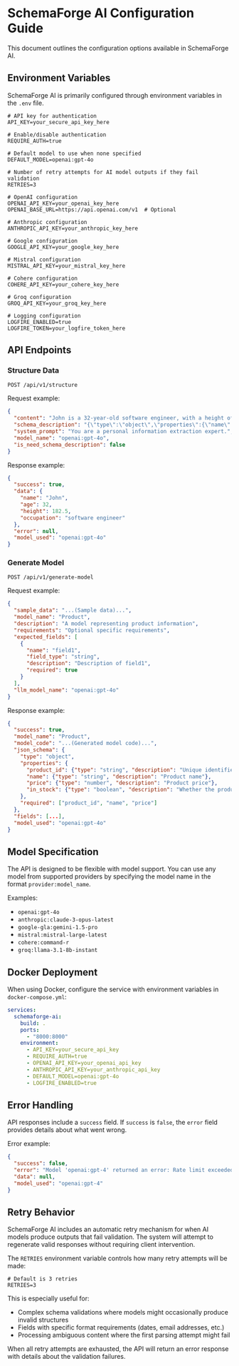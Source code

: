 # SchemaForge AI Configuration Guide

This document outlines the configuration options available in SchemaForge AI.

## Environment Variables

SchemaForge AI is primarily configured through environment variables in the `.env` file.

```
# API key for authentication
API_KEY=your_secure_api_key_here

# Enable/disable authentication
REQUIRE_AUTH=true

# Default model to use when none specified
DEFAULT_MODEL=openai:gpt-4o

# Number of retry attempts for AI model outputs if they fail validation
RETRIES=3

# OpenAI configuration
OPENAI_API_KEY=your_openai_key_here
OPENAI_BASE_URL=https://api.openai.com/v1  # Optional

# Anthropic configuration
ANTHROPIC_API_KEY=your_anthropic_key_here

# Google configuration
GOOGLE_API_KEY=your_google_key_here

# Mistral configuration
MISTRAL_API_KEY=your_mistral_key_here

# Cohere configuration
COHERE_API_KEY=your_cohere_key_here

# Groq configuration
GROQ_API_KEY=your_groq_key_here

# Logging configuration
LOGFIRE_ENABLED=true
LOGFIRE_TOKEN=your_logfire_token_here
```

## API Endpoints

### Structure Data

```
POST /api/v1/structure
```

Request example:

```json
{
  "content": "John is a 32-year-old software engineer, with a height of 182.5 centimeters.",
  "schema_description": "{\"type\":\"object\",\"properties\":{\"name\":{\"type\":\"string\",\"description\":\"Person's name\"},\"age\":{\"type\":\"integer\",\"description\":\"Age in years\"},\"height\":{\"type\":\"number\",\"description\":\"Height in cm\"},\"occupation\":{\"type\":\"string\",\"description\":\"Job title\"}},\"required\":[\"name\",\"age\",\"height\"]}",
  "system_prompt": "You are a personal information extraction expert.",
  "model_name": "openai:gpt-4o",
  "is_need_schema_description": false
}
```

Response example:

```json
{
  "success": true,
  "data": {
    "name": "John",
    "age": 32,
    "height": 182.5,
    "occupation": "software engineer"
  },
  "error": null,
  "model_used": "openai:gpt-4o"
}
```

### Generate Model

```
POST /api/v1/generate-model
```

Request example:

```json
{
  "sample_data": "...(Sample data)...",
  "model_name": "Product",
  "description": "A model representing product information",
  "requirements": "Optional specific requirements",
  "expected_fields": [
    {
      "name": "field1",
      "field_type": "string",
      "description": "Description of field1",
      "required": true
    }
  ],
  "llm_model_name": "openai:gpt-4o"
}
```

Response example:

```json
{
  "success": true,
  "model_name": "Product",
  "model_code": "...(Generated model code)...",
  "json_schema": {
    "type": "object",
    "properties": {
      "product_id": {"type": "string", "description": "Unique identifier for the product"},
      "name": {"type": "string", "description": "Product name"},
      "price": {"type": "number", "description": "Product price"},
      "in_stock": {"type": "boolean", "description": "Whether the product is in stock"}
    },
    "required": ["product_id", "name", "price"]
  },
  "fields": [...],
  "model_used": "openai:gpt-4o"
}
```

## Model Specification

The API is designed to be flexible with model support. You can use any model from supported providers by specifying the model name in the format `provider:model_name`.

Examples:
- `openai:gpt-4o`
- `anthropic:claude-3-opus-latest`
- `google-gla:gemini-1.5-pro`
- `mistral:mistral-large-latest`
- `cohere:command-r`
- `groq:llama-3.1-8b-instant`

## Docker Deployment

When using Docker, configure the service with environment variables in `docker-compose.yml`:

```yaml
services:
  schemaforge-ai:
    build: .
    ports:
      - "8000:8000"
    environment:
      - API_KEY=your_secure_api_key
      - REQUIRE_AUTH=true
      - OPENAI_API_KEY=your_openai_api_key
      - ANTHROPIC_API_KEY=your_anthropic_api_key
      - DEFAULT_MODEL=openai:gpt-4o
      - LOGFIRE_ENABLED=true
```

## Error Handling

API responses include a `success` field. If `success` is `false`, the `error` field provides details about what went wrong.

Error example:

```json
{
  "success": false,
  "error": "Model 'openai:gpt-4' returned an error: Rate limit exceeded",
  "data": null,
  "model_used": "openai:gpt-4"
}
```

## Retry Behavior

SchemaForge AI includes an automatic retry mechanism for when AI models produce outputs that fail validation. The system will attempt to regenerate valid responses without requiring client intervention.

The `RETRIES` environment variable controls how many retry attempts will be made:

```
# Default is 3 retries
RETRIES=3
```

This is especially useful for:
- Complex schema validations where models might occasionally produce invalid structures
- Fields with specific format requirements (dates, email addresses, etc.)
- Processing ambiguous content where the first parsing attempt might fail

When all retry attempts are exhausted, the API will return an error response with details about the validation failures. 